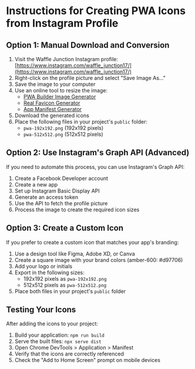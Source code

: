 # Instructions for Creating PWA Icons from Instagram Profile

## Option 1: Manual Download and Conversion

1. Visit the Waffle Junction Instagram profile: [https://www.instagram.com/waffle_junction17/](https://www.instagram.com/waffle_junction17/)
2. Right-click on the profile picture and select "Save Image As..."
3. Save the image to your computer
4. Use an online tool to resize the image:
   - [PWA Builder Image Generator](https://www.pwabuilder.com/imageGenerator)
   - [Real Favicon Generator](https://realfavicongenerator.net/)
   - [App Manifest Generator](https://app-manifest.firebaseapp.com/)
5. Download the generated icons
6. Place the following files in your project's `public` folder:
   - `pwa-192x192.png` (192x192 pixels)
   - `pwa-512x512.png` (512x512 pixels)

## Option 2: Use Instagram's Graph API (Advanced)

If you need to automate this process, you can use Instagram's Graph API:

1. Create a Facebook Developer account
2. Create a new app
3. Set up Instagram Basic Display API
4. Generate an access token
5. Use the API to fetch the profile picture
6. Process the image to create the required icon sizes

## Option 3: Create a Custom Icon

If you prefer to create a custom icon that matches your app's branding:

1. Use a design tool like Figma, Adobe XD, or Canva
2. Create a square image with your brand colors (amber-600: #d97706)
3. Add your logo or initials
4. Export in the following sizes:
   - 192x192 pixels as `pwa-192x192.png`
   - 512x512 pixels as `pwa-512x512.png`
5. Place both files in your project's `public` folder

## Testing Your Icons

After adding the icons to your project:

1. Build your application: `npm run build`
2. Serve the built files: `npx serve dist`
3. Open Chrome DevTools > Application > Manifest
4. Verify that the icons are correctly referenced
5. Check the "Add to Home Screen" prompt on mobile devices 
